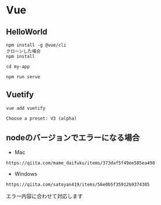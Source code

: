 # Vue

## HelloWorld
```
npm install -g @vue/cli
クローンした場合
npm install
```
```
cd my-app
```
```
npm run serve
```

## Vuetify
```
vue add vuetify
```
```
Choose a preset: V3 (alpha)
```


## nodeのバージョンでエラーになる場合

- Mac
```
https://qiita.com/mame_daifuku/items/373daf5f49ee585ea498
```
- Windows
```
https://qiita.com/satoyan419/items/56e0b5f35912b9374305
```
エラー内容に合わせて対応します

